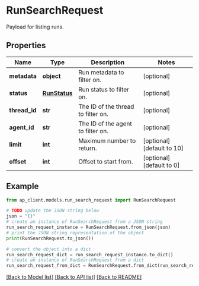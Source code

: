 # RunSearchRequest

Payload for listing runs.

## Properties

Name | Type | Description | Notes
------------ | ------------- | ------------- | -------------
**metadata** | **object** | Run metadata to filter on. | [optional] 
**status** | [**RunStatus**](RunStatus.md) | Run status to filter on. | [optional] 
**thread_id** | **str** | The ID of the thread to filter on. | [optional] 
**agent_id** | **str** | The ID of the agent to filter on. | [optional] 
**limit** | **int** | Maximum number to return. | [optional] [default to 10]
**offset** | **int** | Offset to start from. | [optional] [default to 0]

## Example

```python
from ap_client.models.run_search_request import RunSearchRequest

# TODO update the JSON string below
json = "{}"
# create an instance of RunSearchRequest from a JSON string
run_search_request_instance = RunSearchRequest.from_json(json)
# print the JSON string representation of the object
print(RunSearchRequest.to_json())

# convert the object into a dict
run_search_request_dict = run_search_request_instance.to_dict()
# create an instance of RunSearchRequest from a dict
run_search_request_from_dict = RunSearchRequest.from_dict(run_search_request_dict)
```
[[Back to Model list]](../README.md#documentation-for-models) [[Back to API list]](../README.md#documentation-for-api-endpoints) [[Back to README]](../README.md)


